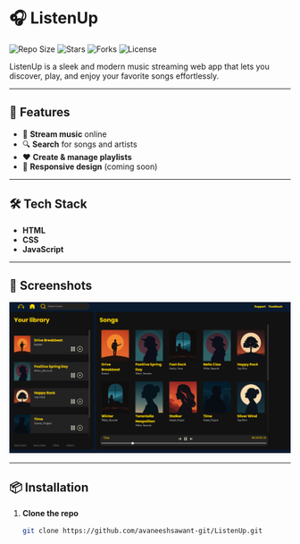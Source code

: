 # 🎧 ListenUp

![Repo Size](https://img.shields.io/github/repo-size/avaneesh-sawant/ListenUp)
![Stars](https://img.shields.io/github/stars/avaneesh-sawant/ListenUp)
![Forks](https://img.shields.io/github/forks/avaneesh-sawant/ListenUp)
![License](https://img.shields.io/github/license/avaneesh-sawant/ListenUp)


ListenUp is a sleek and modern music streaming web app that lets you discover, play, and enjoy your favorite songs effortlessly.

---

## 🚀 Features
- 🎵 **Stream music** online
- 🔍 **Search** for songs and artists
- ❤️ **Create & manage playlists**
- 📱 **Responsive design** (coming soon)

---

## 🛠 Tech Stack
- **HTML**
- **CSS**
- **JavaScript**

---

## 📸 Screenshots
![App Screenshot](photos/screenshot.png) <!-- Replace with your path or URL -->

---

## 📦 Installation
1. **Clone the repo**
   ```bash
   git clone https://github.com/avaneeshsawant-git/ListenUp.git
